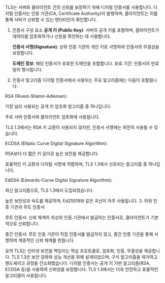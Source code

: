TLS는 서버와 클라이언트 간의 신뢰를 보장하기 위해 디지털 인증서를 사용합니다.
디지털 인증서는 인증 기관(CA, Certificate Authority)이 발행하며, 클라이언트는 이를 통해 서버가 신뢰할 수 있는 엔터티인지 확인합니다.

1. 인증서 구성 요소
   **공개 키 (Public Key)**: 서버의 공개 키를 포함하며, 클라이언트가 데이터를 암호화하거나 신원을 확인하는 데 사용합니다.

   **인증서 서명(Signature)**: 상위 인증 기관의 개인 키로 서명하여 인증서의 무결성을 보장합니다.

   **도메인 정보**: 해당 인증서가 유효한 도메인을 포함합니다.
   유효 기간: 인증서의 만료일이 명시됩니다.

2. 인증서 알고리즘
   디지털 인증서에서 사용되는 주요 알고리즘에는 다음이 포함됩니다:

RSA (Rivest-Shamir-Adleman):

가장 널리 사용되는 공개 키 암호화 알고리즘 중 하나입니다.

주로 서버 인증서와 클라이언트 암호화에 사용됩니다.

TLS 1.3에서는 RSA 키 교환이 사용되지 않지만, 인증서 서명에는 여전히 사용될 수 있습니다.

ECDSA (Elliptic Curve Digital Signature Algorithm):

RSA보다 더 짧은 키 길이로 높은 보안을 제공합니다.

효율적인 키 교환과 디지털 서명에 적합하며, TLS 1.3에서 선호되는 알고리즘 중 하나입니다.

EdDSA (Edwards-Curve Digital Signature Algorithm):

최신 알고리즘으로, TLS 1.3에서 도입되었습니다.

높은 보안성과 속도를 제공하며, Ed25519와 같은 곡선이 자주 사용됩니다. 3. 하위 인증 기관과 루트 인증서

루트 인증서: 신뢰 체계의 최상위 인증 기관에서 발급하는 인증서로, 클라이언트가 기본적으로 신뢰합니다.

중간 인증서: 루트 인증 기관이 직접 인증서를 발급하지 않고, 중간 인증 기관을 통해 서명하여 계층적인 신뢰 체계를 만듭니다.

요약
TLS는 인터넷 보안을 책임지는 핵심 프로토콜로, 암호화, 인증, 무결성을 제공합니다.
TLS 1.3은 보안 강화와 성능 개선을 위해 설계되었으며, 구식 알고리즘을 제거하고 핸드셰이크 과정을 간소화했습니다.
디지털 인증서는 공개 키 기반 알고리즘(RSA, ECDSA 등)을 사용하여 신뢰성을 보장합니다. TLS 1.3에서는 더욱 안전하고 효율적인 알고리즘이 사용됩니다.
